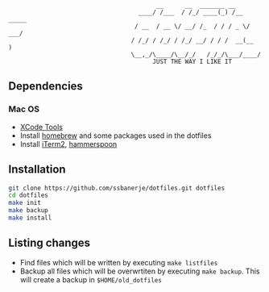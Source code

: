                                              __      __  _______ __
                                        ____/ /___  / /_/ ____(_) /__  _____
                                       / __  / __ \/ __/ /_  / / / _ \/ ___/
                                      / /_/ / /_/ / /_/ __/ / / /  __(__  )
                                      \__,_/\____/\__/_/   /_/_/\___/____/
                                            JUST THE WAY I LIKE IT


## Dependencies

### Mac OS
* [XCode Tools](http://itunes.apple.com/us/app/xcode/id497799835?ls=1&mt=12#)
* Install [homebrew](https://github.com/mxcl/homebrew) and some packages used in the dotfiles
* Install [iTerm2](http://www.iterm2.com/#/section/home), [hammerspoon](http://www.hammerspoon.org)

## Installation

```bash
git clone https://github.com/ssbanerje/dotfiles.git dotfiles
cd dotfiles
make init
make backup
make install
```

## Listing changes
- Find files which will be written by executing `make listfiles`
- Backup all files which will be overwrtiten by executing `make backup`. This will create a backup in `$HOME/old_dotfiles`

